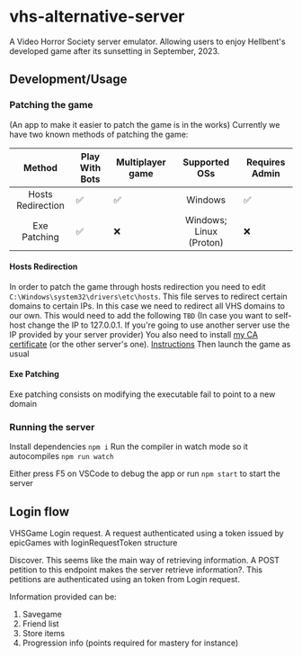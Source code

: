 # vhs-alternative-server
A Video Horror Society server emulator. Allowing users to enjoy Hellbent's developed game after its sunsetting in September, 2023.

## Development/Usage
### Patching the game
(An app to make it easier to patch the game is in the works)
Currently we have two known methods of patching the game:

|       Method      | Play With Bots | Multiplayer game |      Supported OSs      | Requires Admin |
|:-----------------:|----------------|------------------|:-----------------------:|----------------|
| Hosts Redirection |        ✅       |         ✅        |         Windows         |        ✅       |
| Exe Patching      |        ✅       |         ❌        | Windows; Linux (Proton) |        ❌       |

#### Hosts Redirection
In order to patch the game through hosts redirection you need to edit `C:\Windows\system32\drivers\etc\hosts`.
This file serves to redirect certain domains to certain IPs. In this case we need to redirect all VHS domains to our own. This would need to add the following
```TBD```
(In case you want to self-host change the IP to 127.0.0.1. If you're going to use another server use the IP provided by your server provider)
You also need to install [my CA certificate](https://github.com/LuisMayo/vhs-alternative-server/raw/main/LuigiDevGoodCA.crt) (or the other server's one). [Instructions](https://community.spiceworks.com/how_to/1839-installing-self-signed-ca-certificate-in-windows)
Then launch the game as usual

#### Exe Patching
Exe patching consists on modifying the executable fail to point to a new domain

### Running the server
 Install dependencies
 `npm i`
 Run the compiler in watch mode so it autocompiles
 `npm run watch`

 Either press F5 on VSCode to debug the app or run `npm start` to start the server

 

## Login flow
VHSGame Login request. A request authenticated using a token issued by epicGames with loginRequestToken structure

Discover.
This seems like the main way of retrieving information. A POST petition to this endpoint makes the server retrieve information?. This petitions are authenticated using an token from Login request.

Information provided can be:
1. Savegame
2. Friend list
3. Store items
4. Progression info (points required for mastery for instance)
